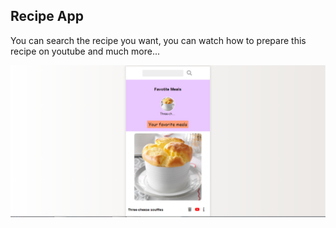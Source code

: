 <h2>Recipe App</h2>
<p>You can search the recipe you want, you can watch how to prepare this recipe on youtube and much more...</p>

<img src="./recipeImage.PNG">
